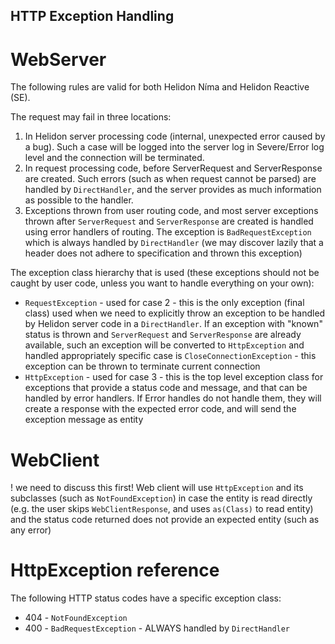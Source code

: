 HTTP Exception Handling
---

# WebServer

The following rules are valid for both Helidon Níma and Helidon Reactive (SE).

The request may fail in three locations:
1. In Helidon server processing code (internal, unexpected error caused by a bug). Such a case will be logged into the server log in 
    Severe/Error log level and the connection will be terminated.
2. In request processing code, before ServerRequest and ServerResponse are created. Such errors (such as when request cannot be parsed)
    are handled by `DirectHandler`, and the server provides as much information as possible to the handler.
3. Exceptions thrown from user routing code, and most server exceptions thrown after `ServerRequest` and `ServerResponse` are created is handled using error handlers of routing. The exception is `BadRequestException` which is always handled by `DirectHandler` (we may discover lazily that a header does not adhere to specification and thrown this exception)

The exception class hierarchy that is used (these exceptions should not be caught by user code, unless you want to handle everything on your own):
- `RequestException` - used for case 2 - this is the only exception (final class) used when we need to explicitly throw an exception
    to be handled by Helidon server code in a `DirectHandler`. If an exception with "known" status is thrown and `ServerRequest` and
    `ServerResponse` are already available, such an exception will be converted to `HttpException` and handled appropriately
   specific case is `CloseConnectionException` - this exception can be thrown to terminate current connection
- `HttpException` - used for case 3 - this is the top level exception class for exceptions that provide a status code and message, and
    that can be handled by error handlers. If Error handles do not handle them, they will create a response with the expected error
    code, and will send the exception message as entity


# WebClient

! we need to discuss this first!
    Web client will use `HttpException` and its subclasses (such as `NotFoundException`) in case the entity is read directly
(e.g. the user skips `WebClientResponse`, and uses `as(Class)` to read entity) and the status code returned does not provide
an expected entity (such as any error)

# HttpException reference
The following HTTP status codes have a specific exception class:

- 404 - `NotFoundException`
- 400 - `BadRequestException` - ALWAYS handled by `DirectHandler`